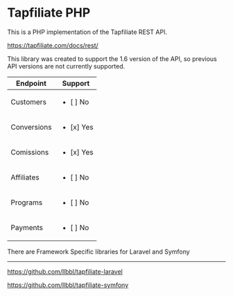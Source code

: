 # Tapfiliate PHP

This is a PHP implementation of the Tapfiliate REST API. 

https://tapfiliate.com/docs/rest/

This library was created to support the 1.6 version of the API, so previous API versions are not currently supported.

Endpoint | Support
--- | ---
Customers |  <ul><li>[ ] No</li></ul>
Conversions | <ul><li>[x] Yes</li></ul>
Comissions | <ul><li>[x] Yes</li></ul>
Affiliates | <ul><li>[ ] No</li></ul>
Programs | <ul><li>[ ] No</li></ul>
Payments | <ul><li>[ ] No</li></ul>

There are Framework Specific libraries for Laravel and Symfony

---
https://github.com/llbbl/tapfiliate-laravel

https://github.com/llbbl/tapfiliate-symfony

